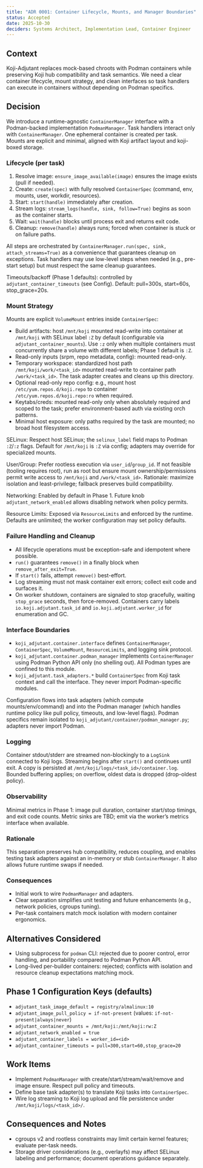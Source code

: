 ```yaml
---
title: "ADR 0001: Container Lifecycle, Mounts, and Manager Boundaries"
status: Accepted
date: 2025-10-30
deciders: Systems Architect, Implementation Lead, Container Engineer
---
```


## Context

Koji-Adjutant replaces mock-based chroots with Podman containers while preserving Koji hub compatibility and task semantics. We need a clear container lifecycle, mount strategy, and clean interfaces so task handlers can execute in containers without depending on Podman specifics.

## Decision

We introduce a runtime-agnostic `ContainerManager` interface with a Podman-backed implementation `PodmanManager`. Task handlers interact only with `ContainerManager`. One ephemeral container is created per task. Mounts are explicit and minimal, aligned with Koji artifact layout and koji-boxed storage.

### Lifecycle (per task)

1) Resolve image: `ensure_image_available(image)` ensures the image exists (pull if needed).
2) Create: `create(spec)` with fully resolved `ContainerSpec` (command, env, mounts, user, workdir, resources).
3) Start: `start(handle)` immediately after creation.
4) Stream logs: `stream_logs(handle, sink, follow=True)` begins as soon as the container starts.
5) Wait: `wait(handle)` blocks until process exit and returns exit code.
6) Cleanup: `remove(handle)` always runs; forced when container is stuck or on failure paths.

All steps are orchestrated by `ContainerManager.run(spec, sink, attach_streams=True)` as a convenience that guarantees cleanup on exceptions. Task handlers may use low-level steps when needed (e.g., pre-start setup) but must respect the same cleanup guarantees.

Timeouts/backoff (Phase 1 defaults): controlled by `adjutant_container_timeouts` (see Config). Default: pull=300s, start=60s, stop_grace=20s.

### Mount Strategy

Mounts are explicit `VolumeMount` entries inside `ContainerSpec`:

- Build artifacts: host `/mnt/koji` mounted read-write into container at `/mnt/koji` with SELinux label `:Z` by default (configurable via `adjutant_container_mounts`). Use `:z` only when multiple containers must concurrently share a volume with different labels; Phase 1 default is `:Z`.
- Read-only inputs (srpm, repo metadata, config): mounted read-only.
- Temporary workspace: standardized host path `/mnt/koji/work/<task_id>` mounted read-write to container path `/work/<task_id>`. The task adapter creates and cleans up this directory.
- Optional read-only repo config: e.g., mount host `/etc/yum.repos.d/koji.repo` to container `/etc/yum.repos.d/koji.repo:ro` when required.
- Keytabs/creds: mounted read-only only when absolutely required and scoped to the task; prefer environment-based auth via existing orch patterns.
- Minimal host exposure: only paths required by the task are mounted; no broad host filesystem access.

SELinux: Respect host SELinux; the `selinux_label` field maps to Podman `:Z`/`:z` flags. Default for `/mnt/koji` is `:Z` via config; adapters may override for specialized mounts.

User/Group: Prefer rootless execution via `user_id`/`group_id`. If not feasible (tooling requires root), run as root but ensure mount ownership/permissions permit write access to `/mnt/koji` and `/work/<task_id>`. Rationale: maximize isolation and least-privilege; fallback preserves build compatibility.

Networking: Enabled by default in Phase 1. Future knob `adjutant_network_enabled` allows disabling network when policy permits.

Resource Limits: Exposed via `ResourceLimits` and enforced by the runtime. Defaults are unlimited; the worker configuration may set policy defaults.

### Failure Handling and Cleanup

- All lifecycle operations must be exception-safe and idempotent where possible.
- `run()` guarantees `remove()` in a finally block when `remove_after_exit=True`.
- If `start()` fails, attempt `remove()` best-effort.
- Log streaming must not mask container exit errors; collect exit code and surfaces it.
- On worker shutdown, containers are signaled to stop gracefully, waiting `stop_grace` seconds, then force-removed. Containers carry labels `io.koji.adjutant.task_id` and `io.koji.adjutant.worker_id` for enumeration and GC.

### Interface Boundaries

- `koji_adjutant.container.interface` defines `ContainerManager`, `ContainerSpec`, `VolumeMount`, `ResourceLimits`, and logging sink protocol.
- `koji_adjutant.container.podman_manager` implements `ContainerManager` using Podman Python API only (no shelling out). All Podman types are confined to this module.
- `koji_adjutant.task_adapters.*` build `ContainerSpec` from Koji task context and call the interface. They never import Podman-specific modules.

Configuration flows into task adapters (which compute mounts/env/command) and into the Podman manager (which handles runtime policy like pull policy, timeouts, and low-level flags). Podman specifics remain isolated to `koji_adjutant/container/podman_manager.py`; adapters never import Podman.

### Logging

Container stdout/stderr are streamed non-blockingly to a `LogSink` connected to Koji logs. Streaming begins after `start()` and continues until exit. A copy is persisted at `/mnt/koji/logs/<task_id>/container.log`. Bounded buffering applies; on overflow, oldest data is dropped (drop-oldest policy).

### Observability

Minimal metrics in Phase 1: image pull duration, container start/stop timings, and exit code counts. Metric sinks are TBD; emit via the worker’s metrics interface when available.

### Rationale

This separation preserves hub compatibility, reduces coupling, and enables testing task adapters against an in-memory or stub `ContainerManager`. It also allows future runtime swaps if needed.

### Consequences

- Initial work to wire `PodmanManager` and adapters.
- Clear separation simplifies unit testing and future enhancements (e.g., network policies, cgroups tuning).
- Per-task containers match mock isolation with modern container ergonomics.

## Alternatives Considered

- Using subprocess for `podman` CLI: rejected due to poorer control, error handling, and portability compared to Podman Python API.
- Long-lived per-builder containers: rejected; conflicts with isolation and resource cleanup expectations matching mock.

## Phase 1 Configuration Keys (defaults)

- `adjutant_task_image_default = registry/almalinux:10`
- `adjutant_image_pull_policy = if-not-present`  (values: `if-not-present|always|never`)
- `adjutant_container_mounts = /mnt/koji:/mnt/koji:rw:Z`
- `adjutant_network_enabled = true`
- `adjutant_container_labels = worker_id=<id>`
- `adjutant_container_timeouts = pull=300,start=60,stop_grace=20`

## Work Items

- Implement `PodmanManager` with create/start/stream/wait/remove and image ensure. Respect pull policy and timeouts.
- Define base task adapter(s) to translate Koji tasks into `ContainerSpec`.
- Wire log streaming to Koji log upload and file persistence under `/mnt/koji/logs/<task_id>/`.

## Consequences and Notes

- cgroups v2 and rootless constraints may limit certain kernel features; evaluate per-task needs.
- Storage driver considerations (e.g., overlayfs) may affect SELinux labeling and performance; document operations guidance separately.
